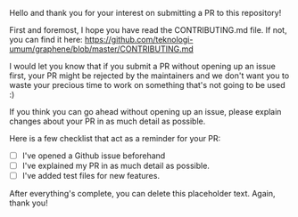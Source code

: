 Hello and thank you for your interest on submitting a PR to this repository!

First and foremost, I hope you have read the CONTRIBUTING.md file.
If not, you can find it here: https://github.com/teknologi-umum/graphene/blob/master/CONTRIBUTING.md

I would let you know that if you submit a PR without opening up an issue first,
your PR might be rejected by the maintainers and we don't want you to waste
your precious time to work on something that's not going to be used :)

If you think you can go ahead without opening up an issue, please explain changes about your PR
in as much detail as possible.

Here is a few checklist that act as a reminder for your PR:

- [ ] I've opened a Github issue beforehand
- [ ] I've explained my PR in as much detail as possible.
- [ ] I've added test files for new features.

After everything's complete, you can delete this placeholder text. Again, thank you!
